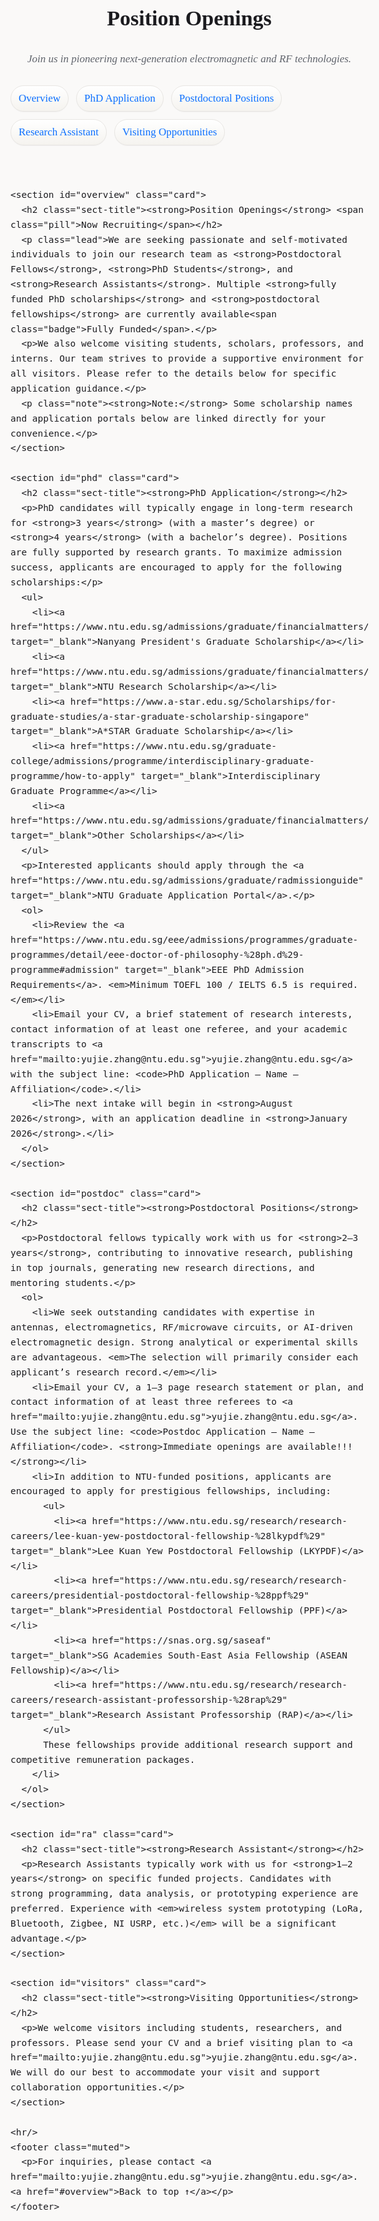 <html lang="en">
<head>
  <meta charset="utf-8" />
  <meta name="viewport" content="width=device-width, initial-scale=1" />
  <title>Position Openings</title>
  <style>
    :root{
      --accent:#B3002D;
      --accent-2:#0B6FFF;
      --ink:#1b1b1f;
      --muted:#60646c;
      --bg:#faf9f8;
      --card:#f7f5f2;
      --stroke:#e8e6e3;
    }
    html,body{margin:0;padding:0;background:var(--bg);color:var(--ink);}    
    body{font-family: Georgia, "Times New Roman", Times, serif; line-height:1.65; font-size:17px;}
    .wrap{max-width:980px;margin:48px auto;padding:0 20px 80px;}

    .page-title{font-size:40px; letter-spacing:.3px; margin:0 0 8px;}
    .page-sub{color:var(--muted); margin:0 0 28px; font-style:italic;}

    .card{background:linear-gradient(180deg,#ffffff 0%, #f3f1ec 100%); border:1px solid var(--stroke); border-radius:18px; padding:28px; box-shadow:0 6px 22px rgba(0,0,0,.06);} 
    .card + .card{margin-top:22px;}

    .sect-title{margin:0 0 14px; font-size:26px; font-weight:700; color:var(--accent);} 
    .sect-title .pill{display:inline-block; margin-left:8px; font-size:17px; font-weight:700; padding:3px 10px; border-radius:999px; border:1px solid var(--accent); color:var(--accent); background:#fff;} 

    ul, ol{padding-left:22px;}
    li{margin:6px 0;}

    a{color:var(--accent-2); text-decoration:underline; text-underline-offset:2px;}
    a:hover{opacity:.85;}

    .muted{color:var(--muted);}    
    .lead{font-size:18px;}
    .note{background:#fff4f6; border:1px dashed var(--accent); padding:12px 14px; border-radius:12px;}

    .badge{display:inline-block; font-size:17px; font-weight:700; padding:4px 12px; border-radius:999px; border:1px solid var(--stroke); background:#fff; margin-left:8px;} 

    .toc{display:flex; gap:12px; flex-wrap:wrap; margin:14px 0 22px;}
    .toc a{background:linear-gradient(180deg,#ffffff 0%, #f5f3ef 100%); border:1px solid var(--stroke); border-radius:999px; padding:6px 12px; text-decoration:none; box-shadow:0 1px 0 rgba(0,0,0,.04);} 

    hr{border:0; border-top:1px solid var(--stroke); margin:24px 0;}

    @media (max-width:640px){
      .page-title{font-size:32px}
      .sect-title{font-size:22px}
    }
  </style>
</head>
<body>
  <div class="wrap">
    <header>
      <h1 class="page-title">Position Openings</h1>
      <p class="page-sub">Join us in pioneering next-generation electromagnetic and RF technologies.</p>
      <nav class="toc" aria-label="On this page">
        <a href="#overview">Overview</a>
        <a href="#phd">PhD Application</a>
        <a href="#postdoc">Postdoctoral Positions</a>
        <a href="#ra">Research Assistant</a>
        <a href="#visitors">Visiting Opportunities</a>
      </nav>
    </header>

    <section id="overview" class="card">
      <h2 class="sect-title"><strong>Position Openings</strong> <span class="pill">Now Recruiting</span></h2>
      <p class="lead">We are seeking passionate and self-motivated individuals to join our research team as <strong>Postdoctoral Fellows</strong>, <strong>PhD Students</strong>, and <strong>Research Assistants</strong>. Multiple <strong>fully funded PhD scholarships</strong> and <strong>postdoctoral fellowships</strong> are currently available<span class="badge">Fully Funded</span>.</p>
      <p>We also welcome visiting students, scholars, professors, and interns. Our team strives to provide a supportive environment for all visitors. Please refer to the details below for specific application guidance.</p>
      <p class="note"><strong>Note:</strong> Some scholarship names and application portals below are linked directly for your convenience.</p>
    </section>

    <section id="phd" class="card">
      <h2 class="sect-title"><strong>PhD Application</strong></h2>
      <p>PhD candidates will typically engage in long-term research for <strong>3 years</strong> (with a master’s degree) or <strong>4 years</strong> (with a bachelor’s degree). Positions are fully supported by research grants. To maximize admission success, applicants are encouraged to apply for the following scholarships:</p>
      <ul>
        <li><a href="https://www.ntu.edu.sg/admissions/graduate/financialmatters/scholarships/npgs" target="_blank">Nanyang President's Graduate Scholarship</a></li>
        <li><a href="https://www.ntu.edu.sg/admissions/graduate/financialmatters/scholarships/rss" target="_blank">NTU Research Scholarship</a></li>
        <li><a href="https://www.a-star.edu.sg/Scholarships/for-graduate-studies/a-star-graduate-scholarship-singapore" target="_blank">A*STAR Graduate Scholarship</a></li>
        <li><a href="https://www.ntu.edu.sg/graduate-college/admissions/programme/interdisciplinary-graduate-programme/how-to-apply" target="_blank">Interdisciplinary Graduate Programme</a></li>
        <li><a href="https://www.ntu.edu.sg/admissions/graduate/financialmatters/scholarships" target="_blank">Other Scholarships</a></li>
      </ul>
      <p>Interested applicants should apply through the <a href="https://www.ntu.edu.sg/admissions/graduate/radmissionguide" target="_blank">NTU Graduate Application Portal</a>.</p>
      <ol>
        <li>Review the <a href="https://www.ntu.edu.sg/eee/admissions/programmes/graduate-programmes/detail/eee-doctor-of-philosophy-%28ph.d%29-programme#admission" target="_blank">EEE PhD Admission Requirements</a>. <em>Minimum TOEFL 100 / IELTS 6.5 is required.</em></li>
        <li>Email your CV, a brief statement of research interests, contact information of at least one referee, and your academic transcripts to <a href="mailto:yujie.zhang@ntu.edu.sg">yujie.zhang@ntu.edu.sg</a> with the subject line: <code>PhD Application – Name – Affiliation</code>.</li>
        <li>The next intake will begin in <strong>August 2026</strong>, with an application deadline in <strong>January 2026</strong>.</li>
      </ol>
    </section>

    <section id="postdoc" class="card">
      <h2 class="sect-title"><strong>Postdoctoral Positions</strong></h2>
      <p>Postdoctoral fellows typically work with us for <strong>2–3 years</strong>, contributing to innovative research, publishing in top journals, generating new research directions, and mentoring students.</p>
      <ol>
        <li>We seek outstanding candidates with expertise in antennas, electromagnetics, RF/microwave circuits, or AI-driven electromagnetic design. Strong analytical or experimental skills are advantageous. <em>The selection will primarily consider each applicant’s research record.</em></li>
        <li>Email your CV, a 1–3 page research statement or plan, and contact information of at least three referees to <a href="mailto:yujie.zhang@ntu.edu.sg">yujie.zhang@ntu.edu.sg</a>. Use the subject line: <code>Postdoc Application – Name – Affiliation</code>. <strong>Immediate openings are available!!!</strong></li>
        <li>In addition to NTU-funded positions, applicants are encouraged to apply for prestigious fellowships, including:
          <ul>
            <li><a href="https://www.ntu.edu.sg/research/research-careers/lee-kuan-yew-postdoctoral-fellowship-%28lkypdf%29" target="_blank">Lee Kuan Yew Postdoctoral Fellowship (LKYPDF)</a></li>
            <li><a href="https://www.ntu.edu.sg/research/research-careers/presidential-postdoctoral-fellowship-%28ppf%29" target="_blank">Presidential Postdoctoral Fellowship (PPF)</a></li>
            <li><a href="https://snas.org.sg/saseaf" target="_blank">SG Academies South-East Asia Fellowship (ASEAN Fellowship)</a></li>
            <li><a href="https://www.ntu.edu.sg/research/research-careers/research-assistant-professorship-%28rap%29" target="_blank">Research Assistant Professorship (RAP)</a></li>
          </ul>
          These fellowships provide additional research support and competitive remuneration packages.
        </li>
      </ol>
    </section>

    <section id="ra" class="card">
      <h2 class="sect-title"><strong>Research Assistant</strong></h2>
      <p>Research Assistants typically work with us for <strong>1–2 years</strong> on specific funded projects. Candidates with strong programming, data analysis, or prototyping experience are preferred. Experience with <em>wireless system prototyping (LoRa, Bluetooth, Zigbee, NI USRP, etc.)</em> will be a significant advantage.</p>
    </section>

    <section id="visitors" class="card">
      <h2 class="sect-title"><strong>Visiting Opportunities</strong></h2>
      <p>We welcome visitors including students, researchers, and professors. Please send your CV and a brief visiting plan to <a href="mailto:yujie.zhang@ntu.edu.sg">yujie.zhang@ntu.edu.sg</a>. We will do our best to accommodate your visit and support collaboration opportunities.</p>
    </section>

    <hr/>
    <footer class="muted">
      <p>For inquiries, please contact <a href="mailto:yujie.zhang@ntu.edu.sg">yujie.zhang@ntu.edu.sg</a>. <a href="#overview">Back to top ↑</a></p>
    </footer>
  </div>
</body>
</html>
